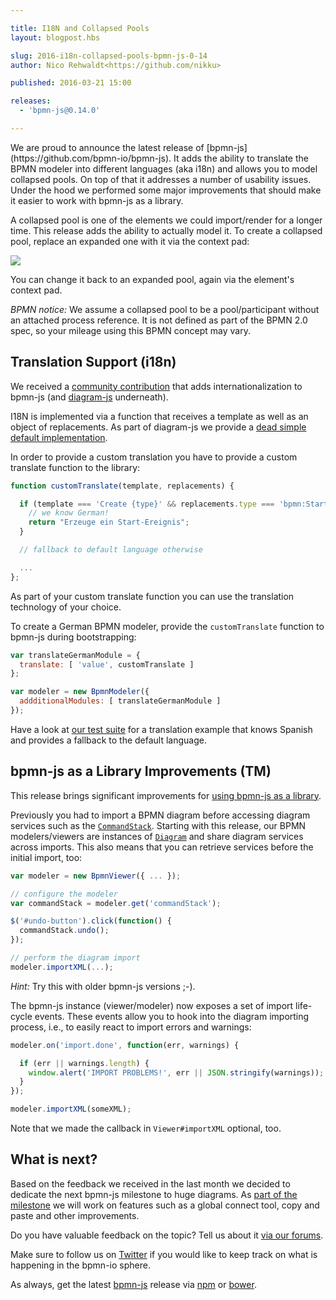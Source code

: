 ```yaml
---

title: I18N and Collapsed Pools
layout: blogpost.hbs

slug: 2016-i18n-collapsed-pools-bpmn-js-0-14
author: Nico Rehwaldt<https://github.com/nikku>

published: 2016-03-21 15:00

releases:
  - 'bpmn-js@0.14.0'

---
```


<p class="introduction">
  We are proud to announce the latest release of [bpmn-js](https://github.com/bpmn-io/bpmn-js). It adds the ability to translate the BPMN modeler into different languages (aka i18n) and allows you to model collapsed pools. On top of that it addresses a number of usability issues. Under the hood we performed some major improvements that should make it easier to work with bpmn-js as a library.
</p>

<!-- continue -->

A collapsed pool is one of the elements we could import/render for a longer time.
This release adds the ability to actually model it.
To create a collapsed pool, replace an expanded one with it via the context pad:

<div class="figure">
  <img src="{{ assets }}/attachments/blog/2016/006-collapsed-pool.gif">
</div>

You can change it back to an expanded pool, again via the element's context pad.

_BPMN notice:_ We assume a collapsed pool to be a pool/participant without an attached process reference. It is not defined as part of the BPMN 2.0 spec, so your mileage using this BPMN concept may vary.


## Translation Support (i18n)

We received a [community contribution](https://github.com/bpmn-io/bpmn-js/pull/475) that adds internationalization to bpmn-js (and [diagram-js](https://github.com/bpmn-io/diagram-js) underneath).

I18N is implemented via a function that receives a template as well as an object of replacements. As part of diagram-js we provide a [dead simple default implementation](https://github.com/bpmn-io/diagram-js/blob/master/lib/i18n/translate/translate.js).

In order to provide a custom translation you have to provide a custom translate function to the library:

```javascript
function customTranslate(template, replacements) {

  if (template === 'Create {type}' && replacements.type === 'bpmn:StartEvent') {
    // we know German!
    return "Erzeuge ein Start-Ereignis";
  }

  // fallback to default language otherwise

  ...
};
```

As part of your custom translate function you can use the translation technology of your choice.

To create a German BPMN modeler, provide the `customTranslate` function to bpmn-js during bootstrapping:

```javascript
var translateGermanModule = {
  translate: [ 'value', customTranslate ]
};

var modeler = new BpmnModeler({
  addditionalModules: [ translateGermanModule ]
});
```

Have a look at [our test suite](https://github.com/bpmn-io/bpmn-js/blob/master/test/spec/i18n/custom-translate/custom-translate.js) for a translation example that knows Spanish and provides a fallback to the default language.


## bpmn-js as a Library Improvements (TM)

This release brings significant improvements for [using bpmn-js as a library](https://github.com/bpmn-io/bpmn-js/issues/237).

Previously you had to import a BPMN diagram before accessing diagram services such as the [`CommandStack`](https://github.com/bpmn-io/diagram-js/blob/master/lib/command/CommandStack.js). Starting with this release, our BPMN modelers/viewers are instances of [`Diagram`](https://github.com/bpmn-io/diagram-js/blob/master/lib/Diagram.js) and share diagram services across imports. This also means that you can retrieve services before the initial import, too:

```javascript
var modeler = new BpmnViewer({ ... });

// configure the modeler
var commandStack = modeler.get('commandStack');

$('#undo-button').click(function() {
  commandStack.undo();
});

// perform the diagram import
modeler.importXML(...);
```

_Hint:_ Try this with older bpmn-js versions ;-).


The bpmn-js instance (viewer/modeler) now exposes a set of import life-cycle events. These events allow you to hook into the diagram importing process, i.e., to easily react to import errors and warnings:

```javascript
modeler.on('import.done', function(err, warnings) {

  if (err || warnings.length) {
    window.alert('IMPORT PROBLEMS!', err || JSON.stringify(warnings));
  }
});

modeler.importXML(someXML);
```

Note that we made the callback in `Viewer#importXML` optional, too.


## What is next?

Based on the feedback we received in the last month we decided to dedicate the next bpmn-js milestone to huge diagrams. As [part of the milestone](https://waffle.io/bpmn-io/tasks?milestone=B16%20-%20Huge%20Diagrams) we will work on features such as a global connect tool, copy and paste and other improvements.

Do you have valuable feedback on the topic? Tell us about it [via our forums](https://forum.bpmn.io).

Make sure to follow us on [Twitter](https://twitter.com/bpmn_io) if you would like to keep track on what is happening in the bpmn-io sphere.

As always, get the latest [bpmn-js](https://github.com/bpmn-io/bpmn-js) release via [npm](https://www.npmjs.com/package/bpmn-js) or [bower](https://github.com/bpmn-io/bower-bpmn-js).